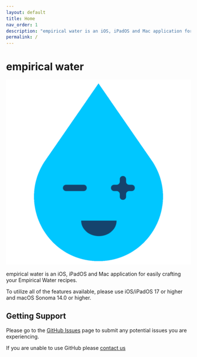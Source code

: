 ```yaml
---
layout: default
title: Home
nav_order: 1
description: "empirical water is an iOS, iPadOS and Mac application for easily crafting your empirical water recipes."
permalink: /
---
```


# empirical water
![AppIcon](/assets/AppIcon.png)

empirical water is an iOS, iPadOS and Mac application for easily crafting your Empirical Water recipes.

To utilize all of the features available, please use iOS/iPadOS 17 or higher and macOS Sonoma 14.0 or higher.

## Getting Support
Please go to the [GitHub Issues](https://github.com/arbyavanesian/empirical-water/issues) page to submit any potential issues you are experiencing.

If you are unable to use GitHub please [contact us](https://empiricalwater.com/pages/contact)
